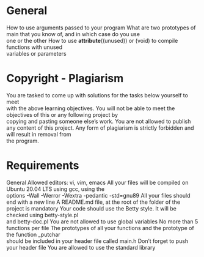 # General
How to use arguments passed to your program
What are two prototypes of main that you know of, and in which case do you use\
one or the other
How to use __attribute__((unused)) or (void) to compile functions with unused\
variables or parameters

# Copyright - Plagiarism
You are tasked to come up with solutions for the tasks below yourself to meet\
with the above learning objectives.
You will not be able to meet the objectives of this or any following project by\
copying and pasting someone else’s work.
You are not allowed to publish any content of this project.
Any form of plagiarism is strictly forbidden and will result in removal from\
the program.

# Requirements
General
Allowed editors: vi, vim, emacs
All your files will be compiled on Ubuntu 20.04 LTS using gcc, using the\
options -Wall -Werror -Wextra -pedantic -std=gnu89
All your files should end with a new line
A README.md file, at the root of the folder of the project is mandatory
Your code should use the Betty style. It will be checked using betty-style.pl\
and betty-doc.pl
You are not allowed to use global variables
No more than 5 functions per file
The prototypes of all your functions and the prototype of the function _putchar\
should be included in your header file called main.h
Don’t forget to push your header file
You are allowed to use the standard library